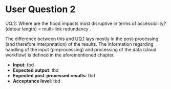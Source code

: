 # User Question 2

UQ.2: Where are the flood impacts most disruptive in terms of accessibility? (detour length) = multi-link redundancy .

The difference between this and [UQ.1](..\user_question_1\README.md) lays mostly in the post-processing (and therefore interpretation) of the results. The information regarding handling of the input (preprocessing) and processing of the data (cloud workflow) is defined in the aforementioned chapter.

- __Input__: tbd
- __Expected output__: tbd
- __Expected post-processed results__: tbd 
- __Acceptance level__: tbd
